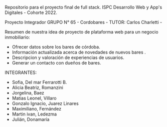Repositorio para el proyecto final de full stack.
ISPC Desarrollo Web y App's Digitales - Cohorte 2022.

Proyecto Integrador GRUPO N° 65 - Cordobares - TUTOR: Carlos Charletti -

Resumen de nuestra idea de proyecto de plataforma web para un negocio inmobiliario:

- Ofrecer datos sobre los bares de córdoba.
- Información actualizada acerca de novedades de nuevos bares .
- Descripcion y valoración de experiencias de usuarios.
- Generar un contacto con dueños de bares.

INTEGRANTES:
- Sofia, Del mar Ferrarotti B.
- Alicia Beatriz, Romanzini
- Jorgelina, Baez
- Matias Leonel, Villaro
- Gonzalo Ignacio, Juarez Linares
- Maximiliano, Fernández
- Martin ivan, Ledezma
- Julián, Donamaría
